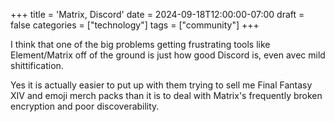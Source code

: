 +++
title = 'Matrix, Discord'
date = 2024-09-18T12:00:00-07:00
draft = false
categories = ["technology"]
tags = ["community"]
+++

I think that one of the big problems getting frustrating tools like Element/Matrix off of the ground is just how good Discord is, even avec mild shittification.

Yes it is actually easier to put up with them trying to sell me Final Fantasy XIV and emoji merch packs than it is to deal with Matrix's frequently broken encryption and poor discoverability.